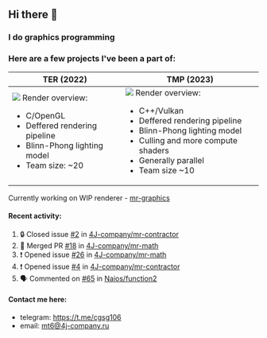 ## Hi there 👋
### I do graphics programming
### Here are a few projects I've been a part of:  

TER (2022)            |  TMP (2023)
-------------------------|-------------------------
![](images/ter_screenshot_00_upscaled.png) Render overview: <br><ul><li> C/OpenGL <li> Deffered rendering pipeline <li> Blinn-Phong lighting model <li> Team size: ~20 | ![](images/tmp_screenshot_01_upscaled.png) Render overview: <br><ul><li> C++/Vulkan <li> Deffered rendering pipeline <li> Blinn-Phong lighting model <li> Culling and more compute shaders <li> Generally parallel <li> Team size ~10

Currently working on WIP renderer - [mr-graphics](https://github.com/4J-company/mr-graphics)  

#### Recent activity:
<!--START_SECTION:activity-->
1. 🔒 Closed issue [#2](https://github.com/4J-company/mr-contractor/issues/2) in [4J-company/mr-contractor](https://github.com/4J-company/mr-contractor)
2. 🎉 Merged PR [#18](https://github.com/4J-company/mr-math/pull/18) in [4J-company/mr-math](https://github.com/4J-company/mr-math)
3. ❗ Opened issue [#26](https://github.com/4J-company/mr-math/issues/26) in [4J-company/mr-math](https://github.com/4J-company/mr-math)
4. ❗ Opened issue [#4](https://github.com/4J-company/mr-contractor/issues/4) in [4J-company/mr-contractor](https://github.com/4J-company/mr-contractor)
5. 🗣 Commented on [#65](https://github.com/Naios/function2/pull/65#issuecomment-2734502406) in [Naios/function2](https://github.com/Naios/function2)
<!--END_SECTION:activity-->

#### Contact me here:
 - telegram: https://t.me/cgsg106
 - email:    mt6@4j-company.ru
